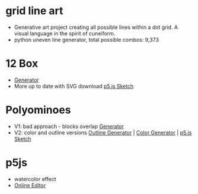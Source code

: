 # grid line art
- Generative art project creating all possible lines within a dot grid. A visual language in the spirit of cuneiform.
- python uneven line generator, total possible combos: 9,373

# 12 Box
- [Generator]([url](https://smombartz.github.io/gen-art/12box/))
- More up to date with SVG download [p5.js Sketch](https://editor.p5js.org/smombartz/sketches/rWs5uClUj)

# Polyominoes
- V1: bad approach - blocks overlap [Generator](https://smombartz.github.io/gen-art/polyominoes/index.html)
- V2: color and outline versions [Outline Generator](https://smombartz.github.io/gen-art/polyominoes-2/index-outline.html) | [Color Generator](https://smombartz.github.io/gen-art/polyominoes-2/index-color.html) | [p5.js Sketch](https://editor.p5js.org/smombartz/sketches/DaXSL3zNh)

# p5js
- watercolor effect
- [Online Editor](https://editor.p5js.org/smombartz/sketches)
